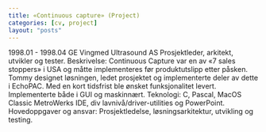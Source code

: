 ```yaml
---
title: «Continuous capture» (Project)
categories: [cv, project]
layout: "posts"
---
```


1998.01 - 1998.04
GE Vingmed Ultrasound AS
Prosjektleder, arkitekt, utvikler og tester.
Beskrivelse: Continuous Capture var en av «7 sales stoppers» i USA og måtte implementeres før produktutslipp etter påsken.
Tommy designet løsningen, ledet prosjektet og implementerte deler av dette i EchoPAC. Med en kort tidsfrist ble ønsket funksjonalitet levert. Implementerte både i GUI og maskinnært.
Teknologi: C, Pascal, MacOS Classic MetroWerks IDE, div lavnivå/driver-utilities og PowerPoint.
Hovedoppgaver og ansvar: Prosjektledelse, løsningsarkitektur, utvikling og testing.
